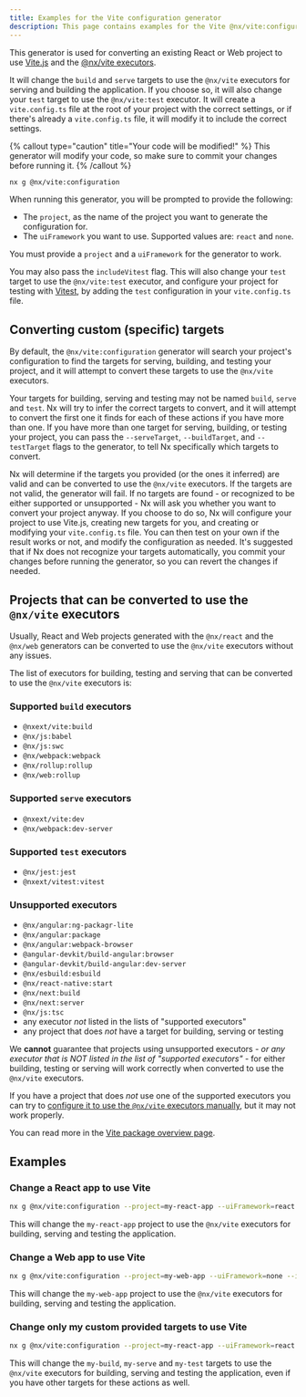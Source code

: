 ```yaml
---
title: Examples for the Vite configuration generator
description: This page contains examples for the Vite @nx/vite:configuration generator, which helps you set up Vite on your Nx workspace, or convert an existing project to use Vite.
---
```


This generator is used for converting an existing React or Web project to use [Vite.js](https://vitejs.dev/) and the [@nx/vite executors](/packages/vite#executors).

It will change the `build` and `serve` targets to use the `@nx/vite` executors for serving and building the application. If you choose so, it will also change your `test` target to use the `@nx/vite:test` executor. It will create a `vite.config.ts` file at the root of your project with the correct settings, or if there's already a `vite.config.ts` file, it will modify it to include the correct settings.

{% callout type="caution" title="Your code will be modified!" %}
This generator will modify your code, so make sure to commit your changes before running it.
{% /callout %}

```bash
nx g @nx/vite:configuration
```

When running this generator, you will be prompted to provide the following:

- The `project`, as the name of the project you want to generate the configuration for.
- The `uiFramework` you want to use. Supported values are: `react` and `none`.

You must provide a `project` and a `uiFramework` for the generator to work.

You may also pass the `includeVitest` flag. This will also change your `test` target to use the `@nx/vite:test` executor, and configure your project for testing with [Vitest](https://vitest.dev/), by adding the `test` configuration in your `vite.config.ts` file.

## Converting custom (specific) targets

By default, the `@nx/vite:configuration` generator will search your project's configuration to find the targets for serving, building, and testing your project, and it will attempt to convert these targets to use the `@nx/vite` executors.

Your targets for building, serving and testing may not be named `build`, `serve` and `test`. Nx will try to infer the correct targets to convert, and it will attempt to convert the first one it finds for each of these actions if you have more than one. If you have more than one target for serving, building, or testing your project, you can pass the `--serveTarget`, `--buildTarget`, and `--testTarget` flags to the generator, to tell Nx specifically which targets to convert.

Nx will determine if the targets you provided (or the ones it inferred) are valid and can be converted to use the `@nx/vite` executors. If the targets are not valid, the generator will fail. If no targets are found - or recognized to be either supported or unsupported - Nx will ask you whether you want to convert your project anyway. If you choose to do so, Nx will configure your project to use Vite.js, creating new targets for you, and creating or modifying your `vite.config.ts` file. You can then test on your own if the result works or not, and modify the configuration as needed. It's suggested that if Nx does not recognize your targets automatically, you commit your changes before running the generator, so you can revert the changes if needed.

## Projects that can be converted to use the `@nx/vite` executors

Usually, React and Web projects generated with the `@nx/react` and the `@nx/web` generators can be converted to use the `@nx/vite` executors without any issues.

The list of executors for building, testing and serving that can be converted to use the `@nx/vite` executors is:

### Supported `build` executors

- `@nxext/vite:build`
- `@nx/js:babel`
- `@nx/js:swc`
- `@nx/webpack:webpack`
- `@nx/rollup:rollup`
- `@nx/web:rollup`

### Supported `serve` executors

- `@nxext/vite:dev`
- `@nx/webpack:dev-server`

### Supported `test` executors

- `@nx/jest:jest`
- `@nxext/vitest:vitest`

### Unsupported executors

- `@nx/angular:ng-packagr-lite`
- `@nx/angular:package`
- `@nx/angular:webpack-browser`
- `@angular-devkit/build-angular:browser`
- `@angular-devkit/build-angular:dev-server`
- `@nx/esbuild:esbuild`
- `@nx/react-native:start`
- `@nx/next:build`
- `@nx/next:server`
- `@nx/js:tsc`
- any executor _not_ listed in the lists of "supported executors"
- any project that does _not_ have a target for building, serving or testing

We **cannot** guarantee that projects using unsupported executors - _or any executor that is NOT listed in the list of "supported executors"_ - for either building, testing or serving will work correctly when converted to use the `@nx/vite` executors.

If you have a project that does _not_ use one of the supported executors you can try to [configure it to use the `@nx/vite` executors manually](/recipes/vite/set-up-vite-manually), but it may not work properly.

You can read more in the [Vite package overview page](/packages/vite).

## Examples

### Change a React app to use Vite

```bash
nx g @nx/vite:configuration --project=my-react-app --uiFramework=react --includeVitest
```

This will change the `my-react-app` project to use the `@nx/vite` executors for building, serving and testing the application.

### Change a Web app to use Vite

```bash
nx g @nx/vite:configuration --project=my-web-app --uiFramework=none --includeVitest
```

This will change the `my-web-app` project to use the `@nx/vite` executors for building, serving and testing the application.

### Change only my custom provided targets to use Vite

```bash
nx g @nx/vite:configuration --project=my-react-app --uiFramework=react --includeVitest --buildTarget=my-build --serveTarget=my-serve --testTarget=my-test
```

This will change the `my-build`, `my-serve` and `my-test` targets to use the `@nx/vite` executors for building, serving and testing the application, even if you have other targets for these actions as well.
